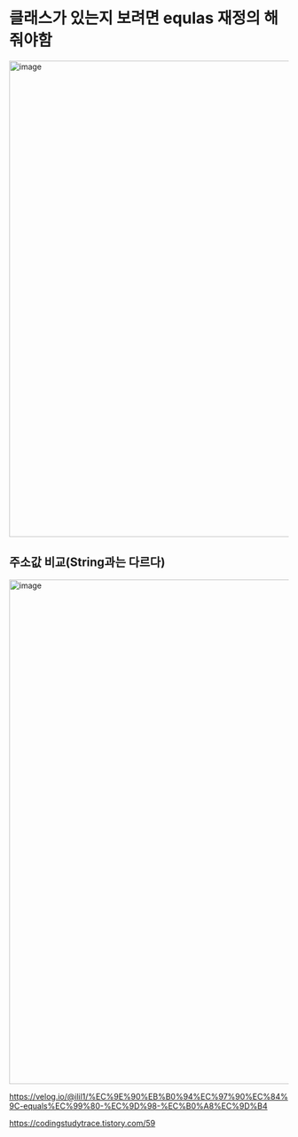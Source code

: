 # 클래스가 있는지 보려면 equlas 재정의 해줘야함

<img width="859" alt="image" src="https://github.com/OOOIOOOIO/Today-I-Learn/assets/74396651/0cd5b7c5-a59a-4242-8e01-4fdb6002b814">

## 주소값 비교(String과는 다르다)
<img width="910" alt="image" src="https://github.com/OOOIOOOIO/Today-I-Learn/assets/74396651/70a4e855-64b2-40a1-831b-5996df995d4b">



https://velog.io/@ilil1/%EC%9E%90%EB%B0%94%EC%97%90%EC%84%9C-equals%EC%99%80-%EC%9D%98-%EC%B0%A8%EC%9D%B4

https://codingstudytrace.tistory.com/59
